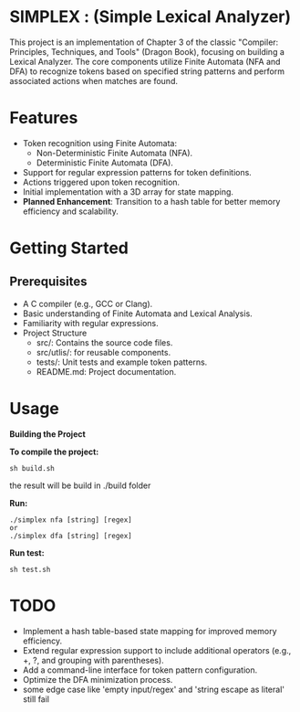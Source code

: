 # SIMPLEX : (Simple Lexical Analyzer)
This project is an implementation of Chapter 3 of the classic "Compiler: Principles, Techniques, and Tools" (Dragon Book), focusing on building a Lexical Analyzer. The core components utilize Finite Automata (NFA and DFA) to recognize tokens based on specified string patterns and perform associated actions when matches are found.

# Features
- Token recognition using Finite Automata:
    - Non-Deterministic Finite Automata (NFA).
    - Deterministic Finite Automata (DFA).
- Support for regular expression patterns for token definitions.
- Actions triggered upon token recognition.
- Initial implementation with a 3D array for state mapping.
- **Planned Enhancement**: Transition to a hash table for better memory efficiency and scalability.

# Getting Started
## Prerequisites
- A C compiler (e.g., GCC or Clang).
- Basic understanding of Finite Automata and Lexical Analysis.
- Familiarity with regular expressions.
- Project Structure
    - src/: Contains the source code files.
    - src/utlis/: for reusable components.
    - tests/: Unit tests and example token patterns.
    - README.md: Project documentation.

# Usage
**Building the Project**

**To compile the project:**
```
sh build.sh 
```
the result will be build in ./build folder

**Run:**
```
./simplex nfa [string] [regex]
or
./simplex dfa [string] [regex]
```

**Run test:**
```
sh test.sh 
```

# TODO
- Implement a hash table-based state mapping for improved memory efficiency.
- Extend regular expression support to include additional operators (e.g., +, ?, and grouping with parentheses).
- Add a command-line interface for token pattern configuration.
- Optimize the DFA minimization process.
- some edge case like 'empty input/regex' and 'string escape as literal' still fail
